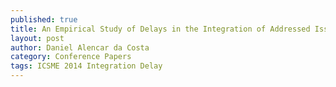 ---
published: true
title: An Empirical Study of Delays in the Integration of Addressed Issues
layout: post
author: Daniel Alencar da Costa 
category: Conference Papers
tags: ICSME 2014 Integration Delay
---   
